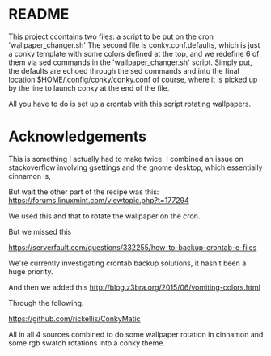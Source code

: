 # README

This project ccontains two files: a script to be put on the cron 'wallpaper_changer.sh'
The second file is conky.conf.defaults, which is just a conky template with some colors defined at the top, and we redefine 6 of them via sed commands in the 'wallpaper_changer.sh' script. Simply put, the defaults are echoed through the sed commands and into the final location $HOME/.config/conky/conky.conf of course, where it is picked up by the line to launch conky at the end of the file.



All you have to do is set up a crontab with this script rotating wallpapers.







# Acknowledgements

This is something I actually had to make twice. I combined an issue on stackoverflow involving gsettings and the gnome desktop, which essentially cinnamon is, 

But wait the other part of the recipe was this:
https://forums.linuxmint.com/viewtopic.php?t=177294

We used this and that to rotate the wallpaper on the cron. 


But we missed this 

https://serverfault.com/questions/332255/how-to-backup-crontab-e-files

We're currently investigating crontab backup solutions, it hasn't been a huge priority.


And then we added this 
http://blog.z3bra.org/2015/06/vomiting-colors.html

Through the following.

https://github.com/rickellis/ConkyMatic


All in all 4 sources combined to do some wallpaper rotation in cinnamon and some rgb swatch rotations into a conky theme.

